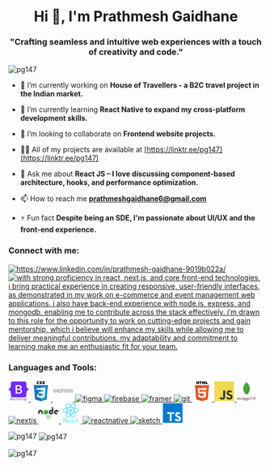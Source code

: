<h1 align="center">Hi 👋, I'm Prathmesh Gaidhane</h1>
<h3 align="center">"Crafting seamless and intuitive web experiences with a touch of creativity and code."
</h3>

<p align="left"> <img src="https://komarev.com/ghpvc/?username=pg147&label=Profile%20views&color=0e75b6&style=flat" alt="pg147" /> </p>

- 🔭 I’m currently working on **House of Travellers - a B2C travel project in the Indian market.**

- 🌱 I’m currently learning **React Native to expand my cross-platform development skills.**

- 👯 I’m looking to collaborate on **Frontend website projects.**

- 👨‍💻 All of my projects are available at [https://linktr.ee/pg147](https://linktr.ee/pg147)

- 💬 Ask me about **React JS – I love discussing component-based architecture, hooks, and performance optimization.**

- 📫 How to reach me **prathmeshgaidhane6@gmail.com**

- ⚡ Fun fact **Despite being an SDE, I'm passionate about UI/UX and the front-end experience.**

<h3 align="left">Connect with me:</h3>
<p align="left">
<a href="https://linkedin.com/in/https://www.linkedin.com/in/prathmesh-gaidhane-9019b022a/" target="blank"><img align="center" src="https://raw.githubusercontent.com/rahuldkjain/github-profile-readme-generator/master/src/images/icons/Social/linked-in-alt.svg" alt="https://www.linkedin.com/in/prathmesh-gaidhane-9019b022a/" height="30" width="40" /></a>
<a href="https://instagram.com/with strong proficiency in react, next.js, and core front-end technologies, i bring practical experience in creating responsive, user-friendly interfaces, as demonstrated in my work on e-commerce and event management web applications. i also have back-end experience with node.js, express, and mongodb, enabling me to contribute across the stack effectively. i’m drawn to this role for the opportunity to work on cutting-edge projects and gain mentorship, which i believe will enhance my skills while allowing me to deliver meaningful contributions. my adaptability and commitment to learning make me an enthusiastic fit for your team." target="blank"><img align="center" src="https://raw.githubusercontent.com/rahuldkjain/github-profile-readme-generator/master/src/images/icons/Social/instagram.svg" alt="with strong proficiency in react, next.js, and core front-end technologies, i bring practical experience in creating responsive, user-friendly interfaces, as demonstrated in my work on e-commerce and event management web applications. i also have back-end experience with node.js, express, and mongodb, enabling me to contribute across the stack effectively. i’m drawn to this role for the opportunity to work on cutting-edge projects and gain mentorship, which i believe will enhance my skills while allowing me to deliver meaningful contributions. my adaptability and commitment to learning make me an enthusiastic fit for your team." height="30" width="40" /></a>
</p>

<h3 align="left">Languages and Tools:</h3>
<p align="left"> <a href="https://getbootstrap.com" target="_blank" rel="noreferrer"> <img src="https://raw.githubusercontent.com/devicons/devicon/master/icons/bootstrap/bootstrap-plain-wordmark.svg" alt="bootstrap" width="40" height="40"/> </a> <a href="https://www.w3schools.com/css/" target="_blank" rel="noreferrer"> <img src="https://raw.githubusercontent.com/devicons/devicon/master/icons/css3/css3-original-wordmark.svg" alt="css3" width="40" height="40"/> </a> <a href="https://expressjs.com" target="_blank" rel="noreferrer"> <img src="https://raw.githubusercontent.com/devicons/devicon/master/icons/express/express-original-wordmark.svg" alt="express" width="40" height="40"/> </a> <a href="https://www.figma.com/" target="_blank" rel="noreferrer"> <img src="https://www.vectorlogo.zone/logos/figma/figma-icon.svg" alt="figma" width="40" height="40"/> </a> <a href="https://firebase.google.com/" target="_blank" rel="noreferrer"> <img src="https://www.vectorlogo.zone/logos/firebase/firebase-icon.svg" alt="firebase" width="40" height="40"/> </a> <a href="https://www.framer.com/" target="_blank" rel="noreferrer"> <img src="https://www.vectorlogo.zone/logos/framer/framer-icon.svg" alt="framer" width="40" height="40"/> </a> <a href="https://git-scm.com/" target="_blank" rel="noreferrer"> <img src="https://www.vectorlogo.zone/logos/git-scm/git-scm-icon.svg" alt="git" width="40" height="40"/> </a> <a href="https://www.w3.org/html/" target="_blank" rel="noreferrer"> <img src="https://raw.githubusercontent.com/devicons/devicon/master/icons/html5/html5-original-wordmark.svg" alt="html5" width="40" height="40"/> </a> <a href="https://developer.mozilla.org/en-US/docs/Web/JavaScript" target="_blank" rel="noreferrer"> <img src="https://raw.githubusercontent.com/devicons/devicon/master/icons/javascript/javascript-original.svg" alt="javascript" width="40" height="40"/> </a> <a href="https://www.mongodb.com/" target="_blank" rel="noreferrer"> <img src="https://raw.githubusercontent.com/devicons/devicon/master/icons/mongodb/mongodb-original-wordmark.svg" alt="mongodb" width="40" height="40"/> </a> <a href="https://nextjs.org/" target="_blank" rel="noreferrer"> <img src="https://cdn.worldvectorlogo.com/logos/nextjs-2.svg" alt="nextjs" width="40" height="40"/> </a> <a href="https://nodejs.org" target="_blank" rel="noreferrer"> <img src="https://raw.githubusercontent.com/devicons/devicon/master/icons/nodejs/nodejs-original-wordmark.svg" alt="nodejs" width="40" height="40"/> </a> <a href="https://reactjs.org/" target="_blank" rel="noreferrer"> <img src="https://raw.githubusercontent.com/devicons/devicon/master/icons/react/react-original-wordmark.svg" alt="react" width="40" height="40"/> </a> <a href="https://reactnative.dev/" target="_blank" rel="noreferrer"> <img src="https://reactnative.dev/img/header_logo.svg" alt="reactnative" width="40" height="40"/> </a> <a href="https://www.sketch.com/" target="_blank" rel="noreferrer"> <img src="https://www.vectorlogo.zone/logos/sketchapp/sketchapp-icon.svg" alt="sketch" width="40" height="40"/> </a> <a href="https://www.typescriptlang.org/" target="_blank" rel="noreferrer"> <img src="https://raw.githubusercontent.com/devicons/devicon/master/icons/typescript/typescript-original.svg" alt="typescript" width="40" height="40"/> </a> </p>

<p><img align="left" src="https://github-readme-stats.vercel.app/api/top-langs?username=pg147&show_icons=true&locale=en&layout=compact" alt="pg147" /></p>

<p>&nbsp;<img align="center" src="https://github-readme-stats.vercel.app/api?username=pg147&show_icons=true&locale=en" alt="pg147" /></p>

<p><img align="center" src="https://github-readme-streak-stats.herokuapp.com/?user=pg147&" alt="pg147" /></p>
